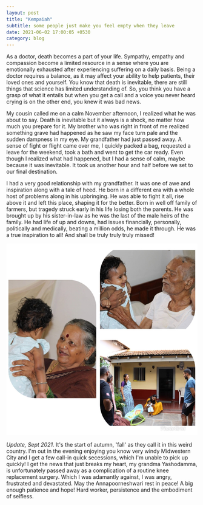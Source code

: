 ```yaml
---
layout: post
title: "Kempaiah"
subtitle: some people just make you feel empty when they leave
date: 2021-06-02 17:00:05 +0530
category: blog
---
```

As a doctor, death becomes a part of your life. Sympathy, empathy and compassion become a limited resource in a sense where you are emotionally exhausted after experiencing suffering on a daily basis. Being a doctor requires a balance, as it may affect your ability to help patients, their loved ones and yourself. You know that death is inevitable, there are still things that science has limited understanding of. So, you think you have a grasp of what it entails but when you get a call and a voice you never heard crying is on the other end, you knew it was bad news.

My cousin called me on a calm November afternoon, I realized what he was about to say. Death is inevitable but it always is a shock, no matter how much you prepare for it.  My brother who was right in front of me realized something grave had happened as he saw my face turn pale and the sudden dampness in my eye. My grandfather had just passed away. A sense of fight or flight came over me, I quickly packed a bag, requested a leave for the weekend, took a bath and went to get the car ready. Even though I realized what had happened, but I had a sense of calm, maybe because it was inevitable. It took us another hour and half before we set to our final destination.

I had a very good relationship with my grandfather. It was one of awe and inspiration along with a tale of heed. He born in a different era with a whole host of problems along in his upbringing. He was able to fight it all, rise above it and left this place, shaping it for the better. Born in well off family of farmers, but tragedy struck early in his life losing both the parents. He was brought up by his sister-in-law as he was the last of the male heirs of the family. He had life of up and downs, had issues financially, personally, politically and medically, beating a million odds, he made it through. He was a true inspiration to all! And shall be truly truly truly missed!

![A long way to go](/img/posts/ajji-thata.JPG "A long way to go")

*Update, Sept 2021.* It's the start of autumn, 'fall' as they call it in this weird country. I'm out in the evening enjoying you know very windy Midwestern City and I get a few call-in quick secessions, which I'm unable to pick up quickly! I get the news that just breaks my heart, my grandma Yashodamma, is unfortunately passed away as a complication of a routine knee replacement surgery. Which I was adamantly against, I was angry, frustrated and devastated. May the Annapoorneshwari rest in peace! A big enough patience and hope! Hard worker, persistence and the embodiment of selfless.